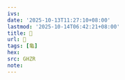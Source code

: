 ```yaml
---
ivs:
date: '2025-10-13T11:27:10+08:00'
lastmod: '2025-10-14T06:42:21+08:00'
title: 󰕾
url: 󰕾
tags: [龜]
hex: 
src: GHZR
note:
---
```

